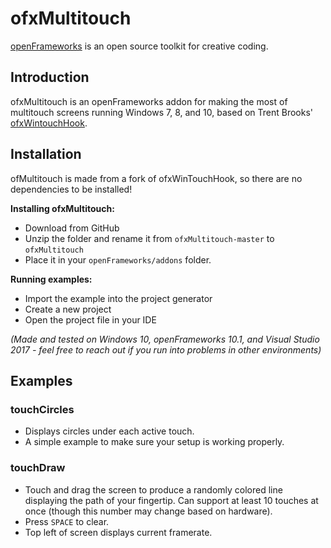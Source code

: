 # ofxMultitouch
[openFrameworks](http://openframeworks.cc/) is an open source toolkit for creative coding.

## Introduction
ofxMultitouch is an openFrameworks addon for making the most of multitouch screens running Windows 7, 8, and 10, based on Trent Brooks' [ofxWintouchHook](https://github.com/trentbrooks/ofxWinTouchHook).

## Installation
ofMultitouch is made from a fork of ofxWinTouchHook, so there are no dependencies to be installed! 

**Installing ofxMultitouch:**
- Download from GitHub
- Unzip the folder and rename it from `ofxMultitouch-master` to `ofxMultitouch`
- Place it in your `openFrameworks/addons` folder.

**Running examples:**
- Import the example into the project generator
- Create a new project
- Open the project file in your IDE

*(Made and tested on Windows 10, openFrameworks 10.1, and Visual Studio 2017 - feel free to reach out if you run into problems in other environments)*

## Examples

### touchCircles
- Displays circles under each active touch.
- A simple example to make sure your setup is working properly.

### touchDraw
- Touch and drag the screen to produce a randomly colored line displaying the path of your fingertip. Can support at least 10 touches at once (though this number may change based on hardware). 
- Press `SPACE` to clear.
- Top left of screen displays current framerate.
